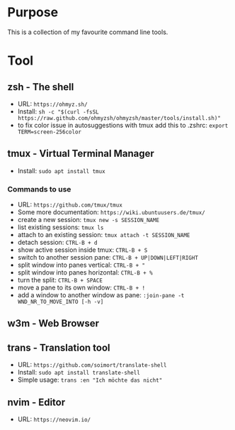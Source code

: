# Purpose
This is a collection of my favourite command line tools.

# Tool
## zsh - The shell
* URL: `https://ohmyz.sh/`
* Install: `sh -c "$(curl -fsSL https://raw.github.com/ohmyzsh/ohmyzsh/master/tools/install.sh)"`
* to fix color issue in autosuggestions with tmux add this to .zshrc: `export TERM=screen-256color`

## tmux - Virtual Terminal Manager
* Install: `sudo apt install tmux`

### Commands to use
* URL: `https://github.com/tmux/tmux`
* Some more documentation: `https://wiki.ubuntuusers.de/tmux/`
* create a new session: `tmux new -s SESSION_NAME`
* list existing sessions: `tmux ls`
* attach to an existing session: `tmux attach -t SESSION_NAME`
* detach session: `CTRL-B + d`
* show active session inside tmux: `CTRL-B + S`
* switch to another session pane: `CTRL-B + UP|DOWN|LEFT|RIGHT`
* split window into panes vertical: `CTRL-B + "`
* split window into panes horizontal: `CTRL-B + %`
* turn the split: `CTRL-B + SPACE`
* move a pane to its own window: `CTRL-B + !`
* add a window to another window as pane: `:join-pane -t WND_NR_TO_MOVE_INTO [-h -v]`

## w3m - Web Browser

## trans - Translation tool
* URL: `https://github.com/soimort/translate-shell`
* Install: `sudo apt install translate-shell`
* Simple usage: `trans :en "Ich möchte das nicht"`


## nvim - Editor
* URL: `https://neovim.io/`

